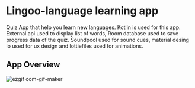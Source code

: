 # Lingoo-language learning app
Quiz App that help you learn new languages. Kotlin is used for this app. External api used to display list of words, Room database used to save progress data of the quiz. Soundpool used for sound cues, material desing io used for ux design and lottiefiles used for animations. 

## App Overview

![ezgif com-gif-maker](https://user-images.githubusercontent.com/40695548/117315043-ff32ae80-ae8f-11eb-85a6-f80fabc2cc03.gif)
